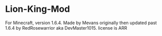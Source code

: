# Lion-King-Mod
For Minecraft, version 1.6.4. 
Made by Mevans originally then updated past 1.6.4 by RedRosewarrior aka DevMaster1015.
license is ARR 
